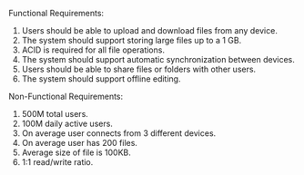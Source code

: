 Functional Requirements:

1. Users should be able to upload and download files from any device.
2. The system should support storing large files up to a 1 GB.
3. ACID is required for all file operations.
4. The system should support automatic synchronization between devices.
5. Users should be able to share files or folders with other users.
6. The system should support offline editing.

Non-Functional Requirements:

1. 500M total users.
2. 100M daily active users.
3. On average user connects from 3 different devices.
4. On average user has 200 files.
5. Average size of file is 100KB.
6. 1:1 read/write ratio.